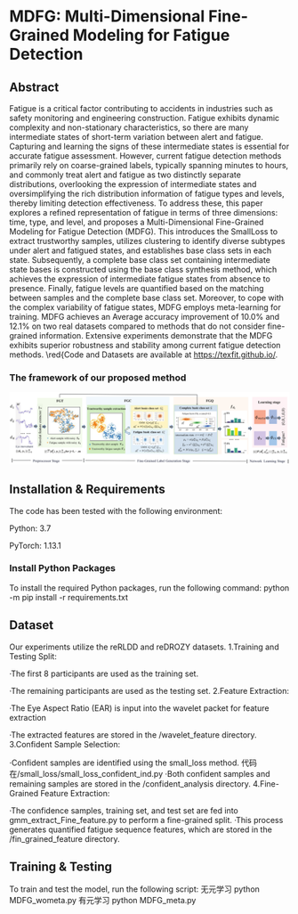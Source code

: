 # MDFG: Multi-Dimensional Fine-Grained Modeling for Fatigue Detection
## Abstract

Fatigue is a critical factor contributing to accidents in industries such as safety monitoring and engineering construction. Fatigue exhibits dynamic complexity and non-stationary characteristics, so there are many intermediate states of short-term variation between alert and fatigue. Capturing and learning the signs of these intermediate states is essential for accurate fatigue assessment. However, current fatigue detection methods primarily rely on coarse-grained labels, typically spanning minutes to hours, and commonly treat alert and fatigue as two distinctly separate distributions, overlooking the expression of intermediate states and oversimplifying the rich distribution information of fatigue types and levels, thereby limiting detection effectiveness. To address these, this paper explores a refined representation of fatigue in terms of three dimensions: time, type, and level, and proposes a Multi-Dimensional Fine-Grained Modeling for Fatigue Detection (MDFG). This introduces the SmallLoss to extract trustworthy samples, utilizes clustering to identify diverse subtypes under alert and fatigued states, and establishes base class sets in each state. Subsequently, a complete base class set containing intermediate state bases is constructed using the base class synthesis method, which achieves the expression of intermediate fatigue states from absence to presence. Finally, fatigue levels are quantified based on the matching between samples and the complete base class set. Moreover, to cope with the complex variability of fatigue states, MDFG employs meta-learning for training. MDFG achieves an Average accuracy improvement of 10.0% and 12.1% on two real datasets compared to methods that do not consider fine-grained information. Extensive experiments demonstrate that the MDFG exhibits superior robustness and stability among current fatigue detection methods. \red{Code and Datasets are available at https://texfit.github.io/.
### The framework of our proposed method

![image-20241216231650888](/paper&pictures/image-20241216231650888.png)
## Installation & Requirements

The code has been tested with the following environment:

Python: 3.7

PyTorch: 1.13.1

### Install Python Packages

To install the required Python packages, run the following command:
python -m pip install -r requirements.txt

## Dataset

Our experiments utilize the reRLDD and reDROZY datasets.
1.Training and Testing Split:

  ·The first 8 participants are used as the training set.

  ·The remaining participants are used as the testing set.
2.Feature Extraction:

  ·The Eye Aspect Ratio (EAR) is input into the wavelet packet for feature extraction

  ·The extracted features are stored in the /wavelet_feature directory.
3.Confident Sample Selection:

  ·Confident samples are identified using the small_loss method.
  代码在/small_loss/small_loss_confident_ind.py
  ·Both confident samples and remaining samples are stored in the /confident_analysis directory.
4.Fine-Grained Feature Extraction:

  ·The confidence samples, training set, and test set are fed into gmm_extract_Fine_feature.py to perform a fine-grained split.
  ·This process generates quantified fatigue sequence features, which are stored in the /fin_grained_feature directory.

## Training & Testing
To train and test the model, run the following script:
无元学习
python MDFG_wometa.py
有元学习
python MDFG_meta.py

